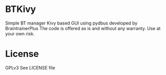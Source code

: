 # BTKivy
Simple BT manager Kivy based GUI using pydbus developed by BraintrainerPlus
The code is offered as is and without any warranty. Use at your own risk.

# License
GPLv3
See LICENSE file

